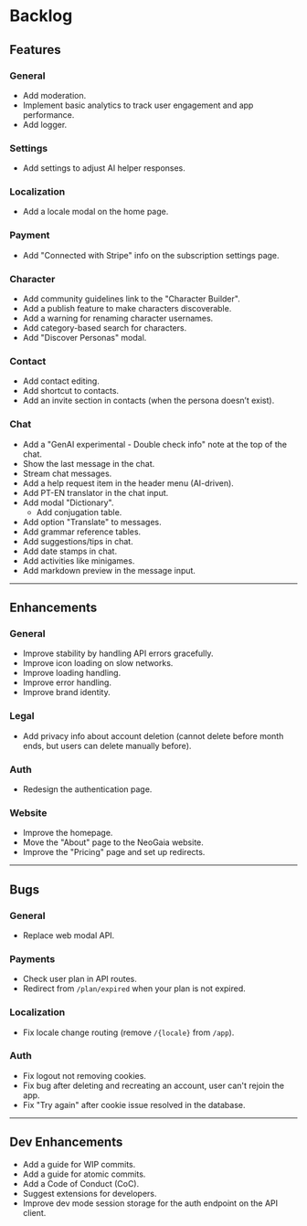 # Backlog

Features
---

### General
- Add moderation.
- Implement basic analytics to track user engagement and app performance.
- Add logger.

### Settings
- Add settings to adjust AI helper responses.

### Localization
- Add a locale modal on the home page.

### Payment
- Add "Connected with Stripe" info on the subscription settings page.

### Character
- Add community guidelines link to the "Character Builder".
- Add a publish feature to make characters discoverable.
- Add a warning for renaming character usernames.
- Add category-based search for characters.
- Add "Discover Personas" modal.

### Contact
- Add contact editing.
- Add shortcut to contacts.
- Add an invite section in contacts (when the persona doesn’t exist).

### Chat
- Add a "GenAI experimental - Double check info" note at the top of the chat.
- Show the last message in the chat.
- Stream chat messages.
- Add a help request item in the header menu (AI-driven).
- Add PT-EN translator in the chat input.
- Add modal "Dictionary".
  - Add conjugation table.
- Add option "Translate" to messages.
- Add grammar reference tables.
- Add suggestions/tips in chat.
- Add date stamps in chat.
- Add activities like minigames.
- Add markdown preview in the message input.

---
Enhancements
---

### General
- Improve stability by handling API errors gracefully.
- Improve icon loading on slow networks.
- Improve loading handling.
- Improve error handling.
- Improve brand identity.

### Legal
- Add privacy info about account deletion (cannot delete before month ends, but users can delete manually before).

### Auth
- Redesign the authentication page.

### Website
- Improve the homepage.
- Move the "About" page to the NeoGaia website.
- Improve the "Pricing" page and set up redirects.

---
Bugs
---

### General
- Replace web modal API.

### Payments
- Check user plan in API routes.
- Redirect from `/plan/expired` when your plan is not expired.

### Localization
- Fix locale change routing (remove `/{locale}` from `/app`).

### Auth
- Fix logout not removing cookies.
- Fix bug after deleting and recreating an account, user can't rejoin the app.
- Fix "Try again" after cookie issue resolved in the database.

---
Dev Enhancements
---

- Add a guide for WIP commits.
- Add a guide for atomic commits.
- Add a Code of Conduct (CoC).
- Suggest extensions for developers.
- Improve dev mode session storage for the auth endpoint on the API client.
